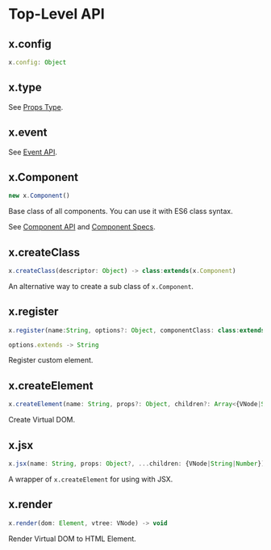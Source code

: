 # Top-Level API

## x.config

``` javascript
x.config: Object
```

## x.type

See [Props Type](./props-type.md).

## x.event

See [Event API](./event-api.md).

## x.Component

``` javascript
new x.Component()
```

Base class of all components. You can use it with ES6 class syntax.

See [Component API](./component-api.md) and [Component Specs](./component-specs.md).

## x.createClass

``` javascript
x.createClass(descriptor: Object) -> class:extends(x.Component)
```

An alternative way to create a sub class of `x.Component`.

## x.register

``` javascript
x.register(name:String, options?: Object, componentClass: class:extends(x.Component)) -> void

options.extends -> String
```

Register custom element.

## x.createElement

``` javascript
x.createElement(name: String, props?: Object, children?: Array<{VNode|String|Number}>) -> VNode
```

Create Virtual DOM.

## x.jsx

``` javascript
x.jsx(name: String, props: Object?, ...children: {VNode|String|Number}) -> VNode
```

A wrapper of `x.createElement` for using with JSX.

## x.render

``` javascript
x.render(dom: Element, vtree: VNode) -> void
```

Render Virtual DOM to HTML Element.
